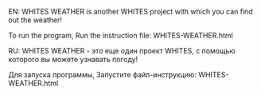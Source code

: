 EN: 
WHITES WEATHER is another WHITES project with which you can find out the weather! 

To run the program,
Run the instruction file:
WHITES-WEATHER.html

RU:
WHITES WEATHER - это еще один проект WHITES, с помощью которого вы можете узнавать погоду! 

Для запуска программы,
Запустите файл-инструкцию:
WHITES-WEATHER.html
